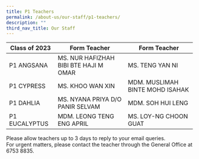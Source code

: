 ```yaml
---
title: P1 Teachers
permalink: /about-us/our-staff/p1-teachers/
description: ""
third_nav_title: Our Staff
---
```



| Class of 2023 | Form Teacher |Form Teacher |
| -------- | -------- | -------- |
| P1 ANGSANA    | MS. NUR HAFIZHAH BIBI BTE HAJI M OMAR     | MS. TENG YAN NI
| P1 CYPRESS    | MS. KHOO WAN XIN   | MDM.  MUSLIMAH BINTE MOHD ISAHAK |
| P1 DAHLIA     | MS. NYANA PRIYA D/O PANIR SELVAM    | MDM. SOH HUI LENG     |
| P1 EUCALYPTUS     | MDM. LEONG TENG ENG APRIL   | MS. LOY-NG CHOON GUAT   |





Please allow teachers up to 3 days to reply to your email queries. <br>For urgent matters, please contact the teacher through the General Office at 6753 8835.</td>
